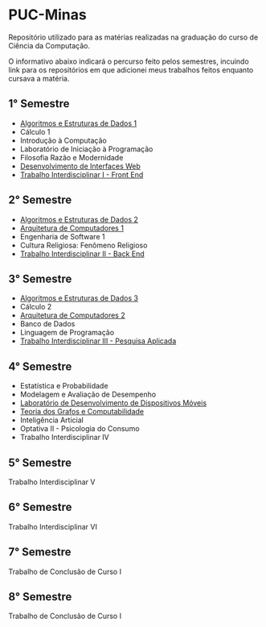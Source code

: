 # PUC-Minas
Repositório utilizado para as matérias realizadas na graduação do curso de Ciência da Computação.

O informativo abaixo indicará o percurso feito pelos semestres, incuindo link para os repositórios em que adicionei meus trabalhos feitos enquanto cursava a matéria.

## 1° Semestre
- [Algoritmos e Estruturas de Dados 1](https://github.com/DanielSalgadoM7/PUC-Minas/tree/main/Algoritmos%20e%20Estruturas%20de%20Dados%201)
- Cálculo 1
- Introdução à Computação
- Laboratório de Iniciação à Programação
- Filosofia Razão e Modernidade
- [Desenvolvimento de Interfaces Web](https://github.com/DanielSalgadoM7/PUC-Minas/tree/main/Desenvolvimento%20de%20Interfaces%20Web)
- [Trabalho Interdisciplinar I - Front End](https://github.com/DanielSalgadoM7/TI1-MovieSync)

## 2° Semestre
- [Algoritmos e Estruturas de Dados 2](https://github.com/DanielSalgadoM7/PUC-Minas/tree/main/Algoritmos%20e%20Estruturas%20de%20Dados%202)
- [Arquitetura de Computadores 1](https://github.com/DanielSalgadoM7/PUC-Minas/tree/main/Arquitetura%20de%20Computadores%201)
- Engenharia de Software 1
- Cultura Religiosa: Fenômeno Religioso
- [Trabalho Interdisciplinar II - Back End](https://github.com/DanielSalgadoM7/TI2-Perifinder)

## 3° Semestre
- [Algoritmos e Estruturas de Dados 3](https://github.com/DanielSalgadoM7/PUC-Minas/tree/main/Algoritmos%20e%20Estruturas%20de%20Dados%203)
- Cálculo 2
- [Arquitetura de Computadores 2](https://github.com/DanielSalgadoM7/PUC-Minas/tree/main/Arquitetura%20de%20Computadores%202)
- Banco de Dados
- Linguagem de Programação
- [Trabalho Interdisciplinar III - Pesquisa Aplicada](https://github.com/DanielSalgadoM7/PUC-Minas/tree/main/Trabalho%20Interdisciplinar%20III%20-%20Pesquisa%20Aplicada)

## 4° Semestre
- Estatística e Probabilidade
- Modelagem e Avaliação de Desempenho
- [Laboratório de Desenvolvimento de Dispositivos Móveis](https://github.com/DanielSalgadoM7/PUC-Minas/tree/main/Laborat%C3%B3rio%20de%20Desenvolvimento%20para%20Dispositivos%20M%C3%B3veis)
- [Teoria dos Grafos e Computabilidade](https://github.com/DanielSalgadoM7/PUC-Minas/tree/main/Teoria%20dos%20Grafos%20e%20Computabilidade)
- Inteligência Articial
- Optativa II - Psicologia do Consumo
- Trabalho Interdisciplinar IV

## 5° Semestre
Trabalho Interdisciplinar V

## 6° Semestre
Trabalho Interdisciplinar VI

## 7° Semestre
Trabalho de Conclusão de Curso I

## 8° Semestre
Trabalho de Conclusão de Curso I
